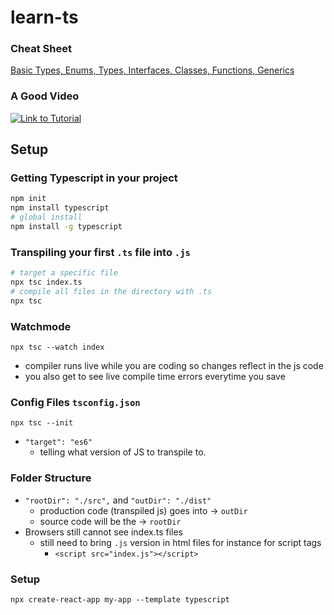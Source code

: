 # learn-ts

### Cheat Sheet

[Basic Types, Enums, Types, Interfaces, Classes, Functions, Generics](./src/index.ts)

### A Good Video

[![Link to Tutorial](https://img.youtube.com/vi/BCg4U1FzODs/0.jpg)](https://www.youtube.com/watch?v=BCg4U1FzODs)

## Setup

### Getting Typescript in your project

```bash
npm init
npm install typescript
# global install
npm install -g typescript
```

### Transpiling your first `.ts` file into `.js`

```bash
# target a specific file
npx tsc index.ts
# compile all files in the directory with .ts
npx tsc
```

### Watchmode

```
npx tsc --watch index
```

- compiler runs live while you are coding so changes reflect in the js code
- you also get to see live compile time errors everytime you save

### Config Files `tsconfig.json`

```
npx tsc --init
```

- `"target": "es6"`
  - telling what version of JS to transpile to.

### Folder Structure

- `"rootDir": "./src",` and `"outDir": "./dist"`
  - production code (transpiled js) goes into &rarr; `outDir`
  - source code will be the &rarr; `rootDir`
- Browsers still cannot see index.ts files
  - still need to bring `.js` version in html files for instance for script tags
    - `<script src="index.js"></script>`

### Setup

```
npx create-react-app my-app --template typescript
```
